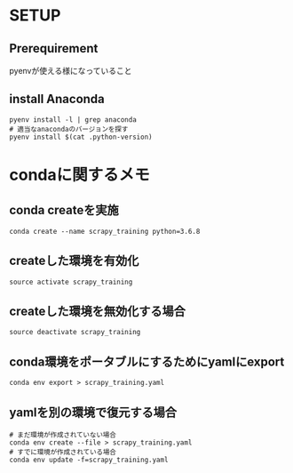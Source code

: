 # SETUP

## Prerequirement
pyenvが使える様になっていること

## install Anaconda
```
pyenv install -l | grep anaconda
# 適当なanacondaのバージョンを探す
pyenv install $(cat .python-version)
```

# condaに関するメモ
## conda createを実施
```
conda create --name scrapy_training python=3.6.8
```

## createした環境を有効化
```
source activate scrapy_training
```

## createした環境を無効化する場合
```
source deactivate scrapy_training
```

## conda環境をポータブルにするためにyamlにexport

```
conda env export > scrapy_training.yaml
```

## yamlを別の環境で復元する場合

```
# まだ環境が作成されていない場合
conda env create --file > scrapy_training.yaml
# すでに環境が作成されている場合
conda env update -f=scrapy_training.yaml

